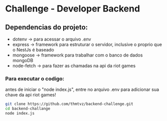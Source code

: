 
# Challenge - Developer Backend

## Dependencias do projeto:
* dotenv -> para acessar o arquivo .env
* express -> framework para estruturar o servidor, inclusive o proprio que o NestJs é baseado
* mongoose -> framework para trabalhar com o banco de dados mongoDB
* node-fetch -> para fazer as chamadas na api da riot games

### Para executar o codigo:
antes de iniciar o "node index.js", entre no arquivo .env para adicionar sua chave da api riot games!

```sh
git clone https://github.com/thmtvz/backend-challenge.git
cd backend-challange
node index.js
```
